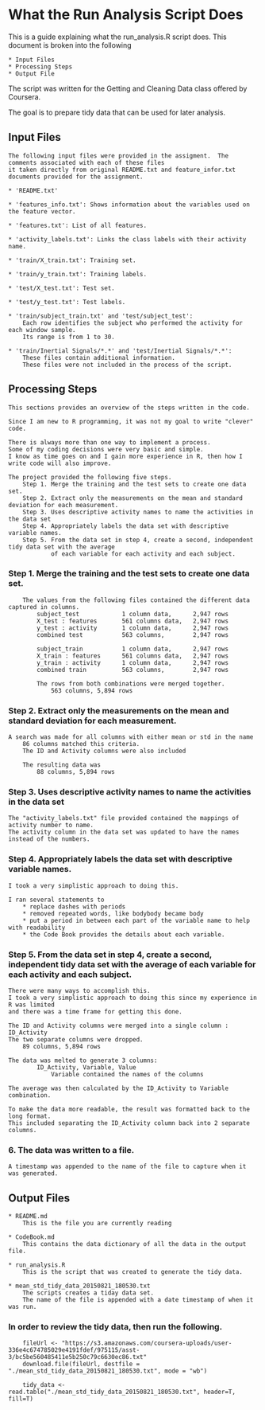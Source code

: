 # What the Run Analysis Script Does
This is a guide explaining what the run_analysis.R script does. This document is broken into the following

	* Input Files
	* Processing Steps
	* Output File

	
The script was written for the Getting and Cleaning Data class offered by Coursera.

The goal is to prepare tidy data that can be used for later analysis.

## Input Files
	The following input files were provided in the assigment.  The comments associated with each of these files
	it taken directly from original README.txt and feature_infor.txt documents provided for the assignment.

	* 'README.txt'

	* 'features_info.txt': Shows information about the variables used on the feature vector.

	* 'features.txt': List of all features.

	* 'activity_labels.txt': Links the class labels with their activity name.

	* 'train/X_train.txt': Training set.

	* 'train/y_train.txt': Training labels.

	* 'test/X_test.txt': Test set.

	* 'test/y_test.txt': Test labels.

	* 'train/subject_train.txt' and 'test/subject_test': 
		Each row identifies the subject who performed the activity for each window sample. 
		Its range is from 1 to 30. 

	* 'train/Inertial Signals/*.*' and 'test/Inertial Signals/*.*': 
		These files contain additional information.
		These files were not included in the process of the script.	

## Processing Steps
	This sections provides an overview of the steps written in the code.
	
	Since I am new to R programming, it was not my goal to write "clever" code.  
	
	There is always more than one way to implement a process.  
	Some of my coding decisions were very basic and simple. 
	I know as time goes on and I gain more experience in R, then how I write code will also improve.
	
	The project provided the following five steps.
		Step 1.	Merge the training and the test sets to create one data set.
		Step 2.	Extract only the measurements on the mean and standard deviation for each measurement.
		Step 3.	Uses descriptive activity names to name the activities in the data set
		Step 4. Appropriately labels the data set with descriptive variable names. 
		Step 5. From the data set in step 4, create a second, independent tidy data set with the average 
				of each variable for each activity and each subject.

###	Step 1.	Merge the training and the test sets to create one data set.
		The values from the following files contained the different data captured in columns.
			subject_test			1 column data, 		2,947 rows
			X_test : features		561 columns data, 	2,947 rows
			y_test : activity		1 column data,		2,947 rows
			combined test 			563 columns, 		2,947 rows
			
			subject_train			1 column data, 		2,947 rows
			X_train : features		561 columns data, 	2,947 rows
			y_train : activity		1 column data, 		2,947 rows
			combined train			563 columns, 		2,947 rows

			The rows from both combinations were merged together.
				563 columns, 5,894 rows

###	Step 2.	Extract only the measurements on the mean and standard deviation for each measurement. 		
	A search was made for all columns with either mean or std in the name
		86 columns matched this criteria.
		The ID and Activity columns were also included
		
		The resulting data was
			88 columns, 5,894 rows

###	Step 3.	Uses descriptive activity names to name the activities in the data set
	The "activity_labels.txt" file provided contained the mappings of activity number to name.
	The activity column in the data set was updated to have the names instead of the numbers.

###	Step 4. Appropriately labels the data set with descriptive variable names. 
	
	I took a very simplistic approach to doing this.
	
	I ran several statements to 
		* replace dashes with periods
		* removed repeated words, like bodybody became body
		* put a period in between each part of the variable name to help with readability
		* the Code Book provides the details about each variable.
	

###	Step 5. From the data set in step 4, create a second, independent tidy data set with the average of each variable for each activity and each subject.
	
	There were many ways to accomplish this.
	I took a very simplistic approach to doing this since my experience in R was limited 
	and there was a time frame for getting this done.

	The ID and Activity columns were merged into a single column : ID_Activity
	The two separate columns were dropped.
		89 columns, 5,894 rows

	The data was melted to generate 3 columns:
			ID_Activity, Variable, Value
				Variable contained the names of the columns
				
	The average was then calculated by the ID_Activity to Variable combination.

	To make the data more readable, the result was formatted back to the long format.
	This included separating the ID_Activity column back into 2 separate columns.


###	6.  The data was written to a file.
	A timestamp was appended to the name of the file to capture when it was generated.

## Output Files

	* README.md
		This is the file you are currently reading

	* CodeBook.md
		This contains the data dictionary of all the data in the output file.

	* run_analysis.R
		This is the script that was created to generate the tidy data.
	
	* mean_std_tidy_data_20150821_180530.txt
		The scripts creates a tiday data set.  
		The name of the file is appended with a date timestamp of when it was run.
		
### In order to review the tidy data, then run the following.
		
		fileUrl <- "https://s3.amazonaws.com/coursera-uploads/user-336e4c674785029e4191fdef/975115/asst-3/bc5be560485411e5b250c79c6630ec86.txt"
		download.file(fileUrl, destfile = "./mean_std_tidy_data_20150821_180530.txt", mode = "wb")

		tidy_data <-  read.table("./mean_std_tidy_data_20150821_180530.txt", header=T, fill=T) 
